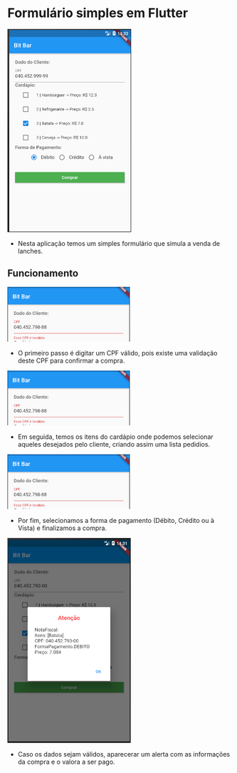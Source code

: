 # Formulário simples em Flutter

![alt text](https://github.com/ValerioNunes/Formulario-em-Flutter/blob/master/files/images/tela_formulario.PNG)
- Nesta aplicação temos um simples formulário que simula a venda de lanches.

## Funcionamento

![alt text](https://github.com/ValerioNunes/Formulario-em-Flutter/blob/master/files/images/cpf_invalido.PNG)
- O primeiro passo é digitar um CPF válido, pois existe uma validação deste CPF para confirmar a compra.

![alt text](https://github.com/ValerioNunes/Formulario-em-Flutter/blob/master/files/images/cpf_invalido.PNG)
- Em seguida, temos os itens do cardápio onde podemos selecionar aqueles desejados pelo cliente, criando assim uma lista pedidios.

![alt text](https://github.com/ValerioNunes/Formulario-em-Flutter/blob/master/files/images/cpf_invalido.PNG)
- Por fim, selecionamos a forma de pagamento (Débito, Crédito ou  à Vista) e finalizamos a compra.

![alt text](https://github.com/ValerioNunes/Formulario-em-Flutter/blob/master/files/images/alerta_compra.PNG)
- Caso os dados sejam válidos, aparecerar um alerta com as informações da compra e o valora a ser pago.

